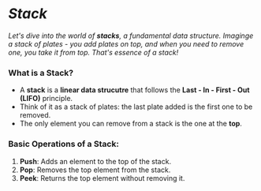 # _Stack_

_Let's dive into the world of **stacks**, a fundamental data structure. Imaginge a stack of plates - you add plates on top, and when you need to remove one, you take it from top. That's essence of a stack!_

### What is a Stack?
- A **stack** is a **linear data strucutre** that follows the **Last - In - First - Out (LIFO)** principle.
- Think of it as a stack of plates: the last plate added is the first one to be removed.
- The only element you can remove from a stack is the one at the **top**.

### Basic Operations of a Stack:
1. **Push**: Adds an element to the top of the stack.
2. **Pop**: Removes the top element from the stack.
3. **Peek**: Returns the top element without removing it.
